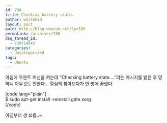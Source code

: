 ```yaml
---
id: 780
title: Checking battery state…
author: whitekid
layout: post
guid: http://blog.woosum.net/?p=780
permalink: /archives/780
dsq_thread_id:
  - 720714842
categories:
  - Uncategorized
tags:
  - Ubuntu
---
```

아침에 우분트 머신을 켜는데 "Checking battery state...."라는 메시지를 뱉은 후 멍하니 아무것도 안한다... 열심히 찾아보다가 한 방에 끝냈다.

[code lang="plain"]  
$ sudo apt-get install -reinstall gdm xorg  
[/code]

아침부터 생 쑈를..~